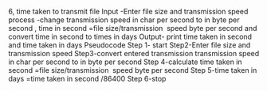 6, time taken to transmit file
Input -Enter file size and transmission speed
process -change transmission speed in char per second to in byte per second , time in second =file size/transmission  speed byte per second and convert time in second to times in days
Output- print time taken in second and time taken in days
Pseudocode
Step 1- start 
Step2-Enter file size and transmission speed
Step3-convert entered transmission transmission speed in char per second to in byte per second
Step 4-calculate time taken in second =file size/transmission  speed byte per second 
Step 5-time taken in days =time taken in second /86400
Step 6-stop